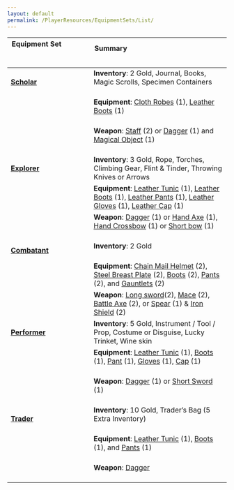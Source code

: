 ```yaml
---
layout: default
permalink: /PlayerResources/EquipmentSets/List/
---
```

| Equipment Set                                                              | Summary                                                                                                     |
| -------------------------------------------------------------------------- | ----------------------------------------------------------------------------------------------------------- |
| **[Scholar]({{site.baseurl}}/PlayerResources/EquipmentSets/Scholar/)**     | **Inventory**: 2 Gold, Journal, Books, Magic Scrolls, Specimen Containers                                   |
|                                                                            | **Equipment**: [Cloth Robes]({{site.baseurl}}/PlayerResources/Equipment/Armor/ClothRobes/) (1), [Leather Boots]({{site.baseurl}}/PlayerResources/Equipment/Armor/LeatherBoots/) (1)                                                           |
|                                                                            | **Weapon**: [Staff]({{site.baseurl}}/PlayerResources/Equipment/Weapons/Staff/) (2) or [Dagger]({{site.baseurl}}/PlayerResources/Equipment/Weapons/Dagger/) (1) and [Magical Object]({{site.baseurl}}/PlayerResources/Equipment/Inventory/MagicalObject/) (1)                                                  |
| **[Explorer]({{site.baseurl}}/PlayerResources/EquipmentSets/Explorer/)**   | **Inventory**: 3 Gold, Rope, Torches, Climbing Gear, Flint & Tinder, Throwing Knives or Arrows              |
|                                                                            | **Equipment**: [Leather Tunic]({{site.baseurl}}/PlayerResources/Equipment/Armor/LeatherTunic/) (1), [Leather Boots]({{site.baseurl}}/PlayerResources/Equipment/Armor/LeatherBoots/) (1), [Leather Pants]({{site.baseurl}}/PlayerResources/Equipment/Armor/LeatherPants/) (1), [Leather Gloves]({{site.baseurl}}/PlayerResources/Equipment/Armor/LeatherGloves/) (1), [Leather Cap]({{site.baseurl}}/PlayerResources/Equipment/Armor/LeatherCap/) (1) |
|                                                                            | **Weapon**: [Dagger]({{site.baseurl}}/PlayerResources/Equipment/Weapons/Dagger/) (1) or [Hand Axe]({{site.baseurl}}/PlayerResources/Equipment/Weapons/HandAxe/) (1), [Hand Crossbow]({{site.baseurl}}/PlayerResources/Equipment/Weapons/HandCrossbow/) (1) or [Short bow]({{site.baseurl}}/PlayerResources/Equipment/Weapons/ShortBow/) (1)                                  |
| **[Combatant]({{site.baseurl}}/PlayerResources/EquipmentSets/Combatant/)** | **Inventory**: 2 Gold                                                                                       |
|                                                                            | **Equipment**: [Chain Mail Helmet]({{site.baseurl}}/PlayerResources/Equipment/Armor/ChainMailHelmet/) (2), [Steel Breast Plate]({{site.baseurl}}/PlayerResources/Equipment/Armor/SteelBreastPlate/) (2), [Boots]({{site.baseurl}}/PlayerResources/Equipment/Armor/Boots/) (2), [Pants]({{site.baseurl}}/PlayerResources/Equipment/Armor/Pants/) (2), and [Gauntlets]({{site.baseurl}}/PlayerResources/Equipment/Armor/Gauntlets/) (2)       |
|                                                                            | **Weapon**: [Long sword]({{site.baseurl}}/PlayerResources/Equipment/Weapons/LongSword/)(2), [Mace]({{site.baseurl}}/PlayerResources/Equipment/Weapons/Mace/) (2), [Battle Axe]({{site.baseurl}}/PlayerResources/Equipment/Weapons/BattleAxe/) (2), or [Spear]({{site.baseurl}}/PlayerResources/Equipment/Weapons/Spear/) (1) & [Iron Shield]({{site.baseurl}}/PlayerResources/Equipment/Armor/IronShield/) (2)             |
| **[Performer]({{site.baseurl}}/PlayerResources/EquipmentSets/Performer/)** | **Inventory**: 5 Gold, Instrument / Tool / Prop, Costume or Disguise, Lucky Trinket, Wine skin              |
|                                                                            | **Equipment**: [Leather Tunic]({{site.baseurl}}/PlayerResources/Equipment/Armor/LeatherTunic/) (1), [Boots]({{site.baseurl}}/PlayerResources/Equipment/Armor/Boots/) (1), [Pant]({{site.baseurl}}/PlayerResources/Equipment/Armor/Pant/) (1), [Gloves]({{site.baseurl}}/PlayerResources/Equipment/Armor/Gloves/) (1), [Cap]({{site.baseurl}}/PlayerResources/Equipment/Armor/Cap/) (1)                                  |
|                                                                            | **Weapon**: [Dagger]({{site.baseurl}}/PlayerResources/Equipment/Weapons/Dagger/) (1) or [Short Sword]({{site.baseurl}}/PlayerResources/Equipment/Weapons/ShortSword/) (1)                                                                   |
| **[Trader]({{site.baseurl}}/PlayerResources/EquipmentSets/Trader/)**       | **Inventory**: 10 Gold, Trader’s Bag (5 Extra Inventory)                                                    |
|                                                                            | **Equipment**: [Leather Tunic]({{site.baseurl}}/PlayerResources/Equipment/Armor/LeatherTunic/) (1), [Boots]({{site.baseurl}}/PlayerResources/Equipment/Armor/Boots/) (1), and [Pants]({{site.baseurl}}/PlayerResources/Equipment/Armor/Pants/) (1)                                                  |
|                                                                            | **Weapon**: [Dagger]({{site.baseurl}}/PlayerResources/Equipment/Weapons/Dagger/)                                                                                          |
